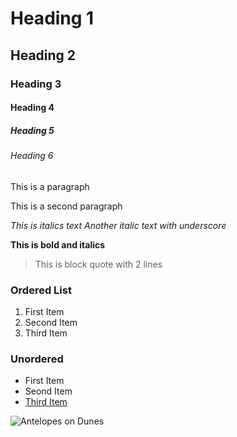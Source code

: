 # Heading 1
## Heading 2
### Heading 3
#### Heading 4
##### Heading 5
###### Heading 6

This is a paragraph

This is a second paragraph

*This is italics text* _Another italic text with underscore_

**This is bold and italics**

> This is block quote
with 2 lines

### Ordered List
1. First Item
2. Second Item
3. Third Item

### Unordered
- First Item
- Seond Item
- [Third Item](http://www.google.com)

![Antelopes on Dunes](https://cdn.pixabay.com/photo/2020/11/07/10/24/desert-5720527_960_720.jpg)
